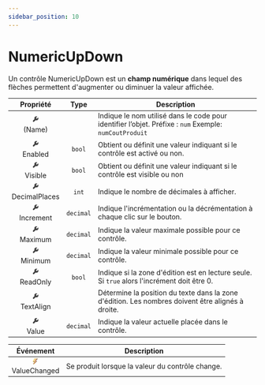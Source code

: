 ```yaml
---
sidebar_position: 10
---
```


# NumericUpDown

Un contrôle NumericUpDown est un **champ numérique** dans lequel des flèches permettent d'augmenter ou diminuer la valeur affichée.

| Propriété | Type | Description |
| :-------: | :--: | ----------- |
| ![propriété](../../_00-shared/_propriete.png) <br/> (Name) | | Indique le nom utilisé dans le code pour identifier l’objet. Préfixe : `num` Exemple: `numCoutProduit` |
| ![propriété](../../_00-shared/_propriete.png) <br/> Enabled | `bool` | Obtient ou définit une valeur indiquant si le contrôle est activé ou non. |
| ![propriété](../../_00-shared/_propriete.png) <br/> Visible | `bool` | Obtient ou définit une valeur indiquant si le contrôle est visible ou non |
| ![propriété](../../_00-shared/_propriete.png) <br/> DecimalPlaces | `int` | Indique le nombre de décimales à afficher. |
| ![propriété](../../_00-shared/_propriete.png) <br/> Increment | `decimal` | Indique l'incrémentation ou la décrémentation à chaque clic sur le bouton. |
| ![propriété](../../_00-shared/_propriete.png) <br/> Maximum | `decimal` | Indique la valeur maximale possible pour ce contrôle.|
| ![propriété](../../_00-shared/_propriete.png) <br/> Minimum | `decimal` | Indique la valeur minimale possible pour ce contrôle. |
| ![propriété](../../_00-shared/_propriete.png) <br/> ReadOnly | `bool` | Indique si la zone d'édition est en lecture seule. Si `true` alors l'incrément doit être 0. |
| ![propriété](../../_00-shared/_propriete.png) <br/> TextAlign | | Détermine la position du texte dans la zone d'édition. Les nombres doivent être alignés à droite. |
| ![propriété](../../_00-shared/_propriete.png) <br/> Value | `decimal` | Indique la valeur actuelle placée dans le contrôle. |

| Événement | Description |
| :-------: | ----------- |
| ![propriété](../../_00-shared/_evenement.png) <br/> ValueChanged | Se produit lorsque la valeur du contrôle change. |
